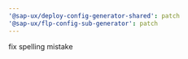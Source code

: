 ```yaml
---
'@sap-ux/deploy-config-generator-shared': patch
'@sap-ux/flp-config-sub-generator': patch
---
```


fix spelling mistake
